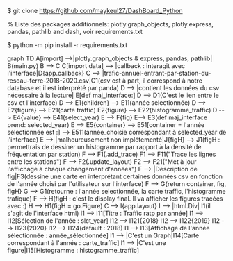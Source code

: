 
<!-- Equipe:
 Michael TRAN
 Thomas MEONI -->

<!--    Nom du fichier CSV: -->
<!-- trafic-annuel-entrant-par-station-du-reseau-ferre 2018-2020 -->

<!-- Description : -->
<!-- Taux de fréquentation des station ratp île de France. Comprend les RER, metro, TGV et train de ligne -->

<!-- Installation : -->
$ git clone https://github.com/maykeul27/DashBoard_Python

% Liste des packages additionnels: plotly.graph_objects, plotly.express, pandas, pathlib and dash, voir requirements.txt

$ python -m pip install -r requirements.txt

<!-- Démarrage
 lancer sur votre terminal python le main.py -->

<!-- Donner l'instruction à exécuter dans le terminal pour lancer le projet.
 Utilisation: ouvrez l'url affiché -->

<!-- cliquer sur le bouton de defilement et choisir une année. -->

<!-- Architecture
 Mermaid (diagramme)
 https://mermaid-js.github.io/mermaid-live-editor/edit -->
graph TD
    A[import] -->|plotly.graph_objects & express, pandas, pathlib| B(main.py)
    B --> C
    C[import data] --> |callback : interagit avec l'interface|D{app.callback}
    C --> |trafic-annuel-entrant-par-station-du-reseau-ferre-2018-2020.csv|C1(csv est à part, il correspond à notre database et il est interprété par panda)
    D --> |contient les données du csv nécessaire à la lecture| E[def maj_interface:]
    D --> D1(C'est le lien entre le csv et l'interface)
    D --> E1{children} --> E11(année selectionnée)
    D --> E2{figure} --> E21(carte traffic)
        E2{figure} --> E22(histogramme_traffic)
    D --> E4{value} --> E41(select_year)
    E --> F{fig}
    E--> E3(def maj_interface prend: selected_year)
    E --> E5{container} --> E51[container = l'année  sélectionnée est :] --> E511(année_choisie correspondant à selected_year de l'interface)
    E --> |malheureusement non implétementé|J{figH} --> J1(figH : permettrais de dessiner un histogramme par rapport à la densité de fréquentation par station)
    F --> F1(.add_trace)
    F1 --> F11("Trace les lignes entre les stations")
    F --> F2(.update_layout)
    F2 --> F21("Met à jour l'affichage à chaque changement d'années")
    F --> |Description de fig|F3(dessine une carte en interprétant certaines données csv en fonction de l'année choisi par l'utilisateur sur l'interface)
    F --> G{return container, fig, figH}
    G --> G1(retourne : l'année selectionnée, la carte traffic, l'histogramme trafique)
    F --> H(figH : c'est le display final. Il va afficher les figures tracées avec :)
    H --> H1(figH = go.Figure)
    C --> I{app.layout}
    I --> |html.Div| I1(il s'agit de l'interface html)
    I1 --> I11[Titre : Traffic ratp par année]
    I1 --> I12[Sélection de l'année : slct_year]
        I12 --> I121{2018}
        I12 --> I122{2019}
        I12 --> I123{2020}
        I12 --> I124(default : 2018)
    I1 --> I13[Affichage de l'année sélectionnée : année_sélectionnée]
    I1 --> |C'est un Graph|I14[Carte correspondant à l'année : carte_traffic]
    I1 --> |C'est une figure|I15[Histogramme : histogramme_traffic]